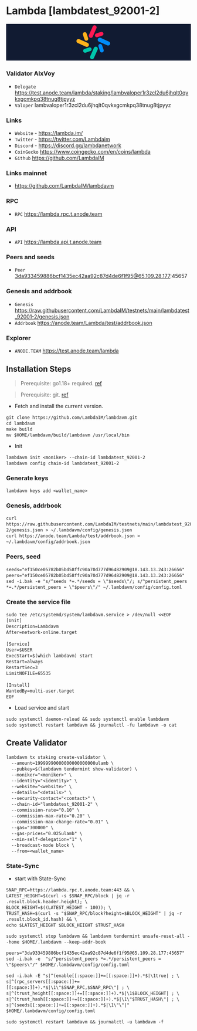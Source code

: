 # Lambda [lambdatest_92001-2]
![Lambda Guide](https://github.com/Voynitskiy/Voynitskiy/blob/main/mainnet/Lambda/Lambda.png)
### Validator AlxVoy
* `Delegate` https://test.anode.team/lambda/staking/lambvaloper1r3zcl2du6jhqlt0qvkxgcmkpq38tnug8tjpyyz
* `Valoper` lambvaloper1r3zcl2du6jhqlt0qvkxgcmkpq38tnug8tjpyyz
### Links
* `Website` - https://lambda.im/
* `Twitter` - https://twitter.com/Lambdaim
* `Discord` - https://discord.gg/lambdanetwork
* `CoinGecko` https://www.coingecko.com/en/coins/lambda
* `Github` https://github.com/LambdaIM
### Links mainnet
* https://github.com/LambdaIM/lambdavm
### RPC
* `RPC` https://lambda.rpc.t.anode.team
### API
* `API` https://lambda.api.t.anode.team
### Peers and seeds
* `Peer` 3da933459886bcf1435ec42aa92c87d4de6f1f95@65.109.28.177:45657
### Genesis and addrbook
* `Genesis` https://raw.githubusercontent.com/LambdaIM/testnets/main/lambdatest_92001-2/genesis.json
* `Addrbook` https://anode.team/Lambda/test/addrbook.json
### Explorer
* `ANODE.TEAM` https://test.anode.team/lambda
## Installation Steps
>Prerequisite: go1.18+ required. [ref](https://golang.org/doc/install)

>Prerequisite: git. [ref](https://github.com/git/git)

* Fetch and install the current version.
```shell
git clone https://github.com/LambdaIM/lambdavm.git
cd lambdavm
make build
mv $HOME/lambdavm/build/lambdavm /usr/local/bin
```
* Init
```
lambdavm init <moniker> --chain-id lambdatest_92001-2
lambdavm config chain-id lambdatest_92001-2
```

### Generate keys
```
lambdavm keys add <wallet_name>
```
### Genesis, addrbook
```
curl https://raw.githubusercontent.com/LambdaIM/testnets/main/lambdatest_92001-2/genesis.json > ~/.lambdavm/config/genesis.json
curl https://anode.team/Lambda/test/addrbook.json > ~/.lambdavm/config/addrbook.json
```
### Peers, seed
```
seeds="ef150ce05782b05bd58ffc90a70d777d96482909@18.143.13.243:26656"
peers="ef150ce05782b05bd58ffc90a70d777d96482909@18.143.13.243:26656"
sed -i.bak -e "s/^seeds *=.*/seeds = \"$seeds\"/; s/^persistent_peers *=.*/persistent_peers = \"$peers\"/" ~/.lambdavm/config/config.toml
```
### Create the service file
```
sudo tee /etc/systemd/system/lambdavm.service > /dev/null <<EOF
[Unit]
Description=Lambdavm
After=network-online.target

[Service]
User=$USER
ExecStart=$(which lambdavm) start
Restart=always
RestartSec=3
LimitNOFILE=65535

[Install]
WantedBy=multi-user.target
EOF
```
* Load service and start
```
sudo systemctl daemon-reload && sudo systemctl enable lambdavm
sudo systemctl restart lambdavm && journalctl -fu lambdavm -o cat
```
## Create Validator
```
lambdavm tx staking create-validator \
  --amount=19999990000000000000000ulamb \
  --pubkey=$(lambdavm tendermint show-validator) \
  --moniker="<moniker>" \
  --identity="<identity>" \
  --website="<website>" \
  --details="<details>" \
  --security-contact="<contact>" \
  --chain-id="lambdatest_92001-2" \
  --commission-rate="0.10" \
  --commission-max-rate="0.20" \
  --commission-max-change-rate="0.01" \
  --gas="300000" \
  --gas-prices="0.025ulamb" \
  --min-self-delegation="1" \
  --broadcast-mode block \
  --from=<wallet_name>
```
### State-Sync
* start with State-Sync
```
SNAP_RPC=https://lambda.rpc.t.anode.team:443 && \
LATEST_HEIGHT=$(curl -s $SNAP_RPC/block | jq -r .result.block.header.height); \
BLOCK_HEIGHT=$((LATEST_HEIGHT - 100)); \
TRUST_HASH=$(curl -s "$SNAP_RPC/block?height=$BLOCK_HEIGHT" | jq -r .result.block_id.hash) && \
echo $LATEST_HEIGHT $BLOCK_HEIGHT $TRUST_HASH
```
```
sudo systemctl stop lambdavm && lambdavm tendermint unsafe-reset-all --home $HOME/.lambdavm --keep-addr-book
```
```
peers="3da933459886bcf1435ec42aa92c87d4de6f1f95@65.109.28.177:45657"
sed -i.bak -e  "s/^persistent_peers *=.*/persistent_peers = \"$peers\"/" $HOME/.lambdavm/config/config.toml
```
```
sed -i.bak -E "s|^(enable[[:space:]]+=[[:space:]]+).*$|\1true| ; \
s|^(rpc_servers[[:space:]]+=[[:space:]]+).*$|\1\"$SNAP_RPC,$SNAP_RPC\"| ; \
s|^(trust_height[[:space:]]+=[[:space:]]+).*$|\1$BLOCK_HEIGHT| ; \
s|^(trust_hash[[:space:]]+=[[:space:]]+).*$|\1\"$TRUST_HASH\"| ; \
s|^(seeds[[:space:]]+=[[:space:]]+).*$|\1\"\"|" $HOME/.lambdavm/config/config.toml
```
```
sudo systemctl restart lambdavm && journalctl -u lambdavm -f
```
